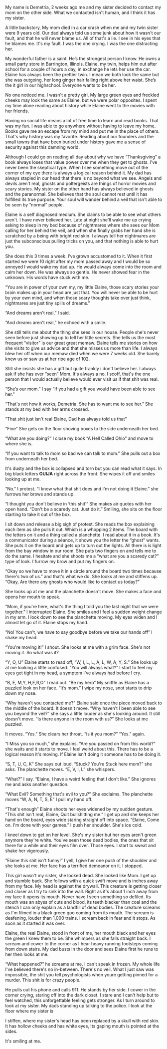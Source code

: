  My name is Demetria, 2 weeks ago me and my sister decided to contact my mom on the other side. What we contacted isn't human, and I think it has my sister.

A little backstory, My mom died in a car crash when me and my twin sister were 9 years old. Our dad always told us some junk about how it wasn't our fault, and that he will never blame us. All of that's a lie. I see in his eyes that he blames me. It's my fault. I was the one crying. I was the one distracting her. 

My wonderful father is a saint. He’s the strongest person I know. He owns a small party store in Barrington, Illinois. Elaine, my twin, helps him out after school for a couple of hours a day, in exchange he lets her use the car. Elaine has always been the prettier twin. I mean we both look the same but she was outgoing, her long ginger hair falling right above her waist. She’s the it girl in our highschool. Everyone wants to be her.

No one noticed me. I wasn't a pretty girl. My large green eyes and freckled cheeks may look the same as Elaine, but we were polar opposites. I spent my time alone reading about history while Elaine went to the movies with her friends.

Having no social life means a lot of free time to learn and read books. That was my fun. I was able to go anywhere without having to leave my home. Books gave me an escape from my mind and put me in the place of others. That's why history was my favorite. Reading about our founders and the small towns that have been buried under history gave me a sense of security against this damning world.

Although I could go on reading all day about why we have “Thanksgiving” a book always loses that value power over me when they get to ghosts. I've never been the skeptical type. When I see something move out of the corner of my eye there is always a logical reason behind it. My dad has always stapled in our head that there is no beyond what we see. Angels and devils aren't real, ghosts and poltergeists are things of horror movies and scary stories. My sister on the other hand has always believed in ghosts and the paranormal. She believes that the soul cannot rest until it has fulfilled its true purpose. Your soul will wander behind a veil that isn't able to be seen by “normal” people. 

Elaine is a self diagnosed medium. She claims to be able to see what others aren't. I have never believed her. Late at night she'll wake me up crying asking to sleep in my bed because of nightmares where she sees our Mom calling for her behind the veil, and when she finally grabs her hand she is scratched by a being with bright red skin. I always tell her nightmares are just the subconscious pulling tricks on you, and that nothing is able to hurt you. 

She does this 3 times a week. I’ve grown accustomed to it. When it first started we were 10 right after my mom passed away and I would be so annoyed I would wake my dad up. He would always come into the room and calm her down. He was always so gentle. He never showed fear in the unknown. His words have stuck with me.

“You are in power of your own my, my little Elaine, those scary stories your brain makes up in your head are just that. You will never be able to be hurt by your own mind, and when those scary thoughts take over just think, nightmares are just tiny spills of dreams.”

“And dreams aren't real,” I said.

“And dreams aren't real,” he echoed with a smile.

She still tells me about the thing she sees in our house. People she's never seen before just showing up to tell her little secrets. She tells us the most frequent “visitor” is our great great memaw. Elaine tells me stories on how she visits to give us advice and that she misses us more than life. I always blew her off when our memaw died when we were 7 weeks old. She barely knew us or saw us at her ripe age of 102. 

Still she insists she has a gift but quite frankly i don't believe her. I always ask if she has ever “seen” Mom. It's always a no. I scoff, that's the one person that I would actually believe would ever visit us if that shit was real. 

“She’s our mom.” I say “If you had a gift you would have been able to see her.”

“That's not how it works, Demetria. She has to want me to see her.” She stands at my bed with her arms crossed. 

“That shit just isn't real Elaine, Dad has always told us that”

“Fine” She gets on the floor shoving boxes to the side underneath her bed.

“What are you doing?” I close my book “A Hell Called Ohio” and move to where she is.

“If you want to talk to mom so bad we can talk to mom.” She pulls out a box from underneath her bed.

It's dusty and the box is collapsed and torn but you can read what it says. In big black letters **OUIJA** right across the front. She wipes it off and smiles looking up at me.

“No.” I protest. “I know what that shit does and I'm not doing it Elaine.” she furrows her brows and stands up.

“I thought you don't believe in ‘this shit’” She makes air quotes with her open hand. “Don't be a scaredy cat. Just do it.” Smiling, she sits on the floor starting to take it out of the box.

I sit down and release a big sigh of protest. She reads the box explaining each item as she pulls it out. Which is a whopping 2 items. The board with the letters on it and a thing called a planchette. I read about it in a book. It's a communicator during a séance, it shows you the letter the “ghost” wants. She puts it on the board and gets up to turn out the lights. All there is is light from the bay window in our room. She puts two fingers on and tells me to do the same. I hesitate and she shoots me a “what are you a scaredy cat?” type of look. I furrow my brow and put my fingers on.

“Okay so we have to move it in a circle around the board two times because there's two of us.” and that's what we do. She looks at me and stiffens up. “Okay, Are there any ghosts who would like to contact us today?”

She looks up at me and the planchette doesn't move. She makes a face and opens her mouth to speak.

“Mom, if you're here, what's the thing I told you the last night that we were together.” I interrupted Elaine. She smiles and I feel a sudden weight change in my arm. I look down to see the planchette moving. My eyes widen and I almost let go of it. Elaine stops my hand.

“No! You can't, we have to say goodbye before we take our hands off” I shake my head.

“You're moving it!” I shout. She looks at me with a grim face. She's not moving it. So what was it? 

“Y, O, U” Elaine starts to read off, “W, I, L, L, A, L, W, A, Y, S.” She looks up at me looking a little confused. “You will always what?” I start to feel my eyes get tight in my head, a symptom I've always had before I cry. 

“B, E, M,Y, H,E,R,O” I read out. “Be my hero” My sniffle as Elaine has a puzzled look on her face. “It’s mom.” I wipe my nose, snot starts to drip down my nose. 

“Why haven't you contacted me?” Elaine said once the piece moved back to the middle of the board. It doesn't move. “Why haven't I been able to see you beyond the veil?” she says a little louder as she's looking around. It still doesn't move. “Is there anyone in the room with us?” She looks at me puzzled. 

It moves. “Yes.” She clears her throat. “Is it you mom?” “Yes.” again.

“I Miss you so much,” she explains. “Are you passed on from this world?” she waits and it starts to move. I feel weird about this. There has to be a logical reason it's moving. If Elaine isn't doing it someone has to be doing it. 

“S, T, U, C, K” She says out loud. “Stuck? You're Stuck here mom?” she asks. The planchette moves. “E, V, I, L” she whispers.

“What?” I say. “Elaine, I have a weird feeling that I don't like.” She ignores me and asks another question.

“What Evil? Something that's evil to you?” She exclaims. The planchette moves “W, A, N, T, S, E” I pull my hand off.

“That's enough” Elaine shoots her eyes widened by my sudden gesture. “This shit isn't real, Elaine, Quit bullshitting me.” I get up and she keeps her hand on the board, eyes wide staring straight off into space. “Elaine, Come on. I'm done with your games.” I push her shoulder. She's ice cold.

I kneel down to get on her level. She's my sister but her eyes aren't green anymore they're white. You've seen those dead bodies, the ones that sit there for a while and their eyes film over. Those eyes. I start to sweat and shake her vigorously. 

“Elaine this shit isn't funny!” I yell, I give her one push of the shoulder and she looks at me. Her face has a terrified demeanor on it. I stopped. 

This girl wasn't my sister, she looked dead. She looked like Mom. I get up and stumble back. She follows with a quick swift move and is inches away from my face. My head is against the drywall. This creature is getting closer and closer as I try to sink into the wall. Right as it's about 1 inch away from my face it opens its mouth. Never have I seen something so defiled. Its mouth was an abyss of cuts and blood, its teeth blacker than coal and the stench I can only explain as a landfill of dead bodies. The creature screams as I'm filmed in a black green goo coming from its mouth. The scream is deafening, louder than 1,000 trains. I scream back in fear and it stops. As soon as it started it was over.

Elaine, the real Elaine, stood in front of me, her mouth black and her eyes the green I knew them to be. She whimpers as she falls straight back. I scream and cower to the corner as I hear heavy running footsteps coming from down stairs. My dad busts in the door and sees Elaine first he runs to her then looks at me. 

“What happened?” he screams at me. I can't speak in frozen. My whole life I've believed there's no in-between. There's no veil. What I just saw was impossible, the shit you tell psychologists when youre getting pinned for a murder. This shit is for crazy people.

He pulls out his phone and calls 911. He stands by her side. I cower in the corner crying, staring off into the dark closet. I stare and I can't help but to feel watched, this unforgettable feeling gets stronger. As I turn around to look at my sister. My dads standing up talking to the police. I look at the floor where my sister is

I stiffen, where my sister's head has been replaced by a skull with red skin. It has hollow cheeks and has white eyes, Its gaping mouth is pointed at the sides. 

It's smiling at me.